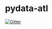 # pydata-atl

[![Gitter](https://badges.gitter.im/tonyfast/pydata-atl.svg)](https://gitter.im/tonyfast/pydata-atl?utm_source=badge&utm_medium=badge&utm_campaign=pr-badge&utm_content=badge)